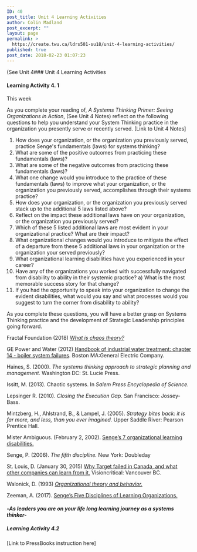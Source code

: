 ```yaml
---
ID: 40
post_title: Unit 4 Learning Activities
author: Colin Madland
post_excerpt: ""
layout: page
permalink: >
  https://create.twu.ca/ldrs501-su18/unit-4-learning-activities/
published: true
post_date: 2018-02-23 01:07:23
---
```

(See Unit 4### Unit 4 Learning Activities

<h4>Learning Activity 4. 1</h4>

This week

As you complete your reading of, <em>A Systems Thinking Primer: Seeing Organizations in Action</em>, (See Unit 4 Notes) reflect on the following questions to help you understand your System Thinking practice in the organization you presently serve or recently served. [Link to Unit 4 Notes]

<ol>
<li>How does your organization, or the organization you previously served, practice Senge's fundamentals (laws) for systems thinking?</li>
<li>What are some of the positive outcomes from practicing these fundamentals (laws)?</li>
<li>What are some of the negative outcomes from practicing these fundamentals (laws)?</li>
<li>What one change would you introduce to the practice of these fundamentals (laws) to improve what your organization, or the organization you previously served, accomplishes through their systems practice?</li>
<li>How does your organization, or the organization you previously served stack up to the additional 5 laws listed above?</li>
<li>Reflect on the impact these additional laws have on your organization, or the organization you previously served?</li>
<li>Which of these 5 listed additional laws are most evident in your organizational practice? What are their impact?</li>
<li>What organizational changes would you introduce to mitigate the effect of a departure from these 5 additional laws in your organization or the organization your served previously?</li>
<li>What organizational learning disabilities have you experienced in your career?</li>
<li>Have any of the organizations you worked with successfully navigated from disability to ability in their systemic practice?
a) What is the most memorable success story for that change?</li>
<li>If you had the opportunity to speak into your organization to change the evident disabilities, what would you say and what processes would you suggest to turn the corner from disability to ability?</li>
</ol>

As you complete these questions, you will have a better grasp on Systems Thinking practice and the development of Strategic Leadership principles going forward.

Fractal Foundation (2018) <a href="https://fractalfoundation.org/resources/what-is-chaos-theory"><em>What is chaos theory?</em></a>

GE Power and Water (2012) <a href="https://www.suezwatertechnologies.com/handbook/boiler_water_systems/ch_14_systemfailure.jsp">Handbook of industrial water treatment: chapter 14 - boiler system failures</a>. Boston MA:General Electric Company.

Haines, S. (2000). <em>The systems thinking approach to strategic planning and management.</em> Washington DC: St. Lucie Press.

Issitt, M. (2013). Chaotic systems. In <em>Salem Press Encyclopedia of Science.</em>

Lepsinger R. (2010). <em>Closing the Execution Gap.</em> San Francisco: Jossey-Bass.

Mintzberg, H., Ahlstrand, B., &amp; Lampel, J. (2005). <em>Strategy bites back: it is far more, and less, than you ever imagined.</em> Upper Saddle River: Pearson Prentice Hall.

Mister Ambiguous. (February 2, 2002). <a href="https://misterambiguous.wordpress.com/2011/02/02/senges-7-organizational-learning-disabilities/">Senge’s 7 organizational learning disabilities.</a>

Senge, P. (2006). <em>The fifth discipline.</em> New York: Doubleday

St. Louis, D. (January 30, 2015) <a href="https://www.visioncritical.com/target-canada/">Why Target failed in Canada, and what other companies can learn from it.</a> Visioncritical: Vancouver BC.

Walonick, D. (1993) <a href="http://www.statpac.org/walonick/organizational-theory.htm"><em>Organizational theory and behavior.</em></a>

Zeeman, A. (2017). <a href="https://www.toolshero.com/management/five-disciplines-learning-organizations/">Senge’s Five Disciplines of Learning Organizations.</a>

<h4>-<em>As leaders you are on your life long learning journey as a systems thinker-</em></h4>

<h5>Learning Activity 4.2</h5>

[Link to PressBooks instruction here]
